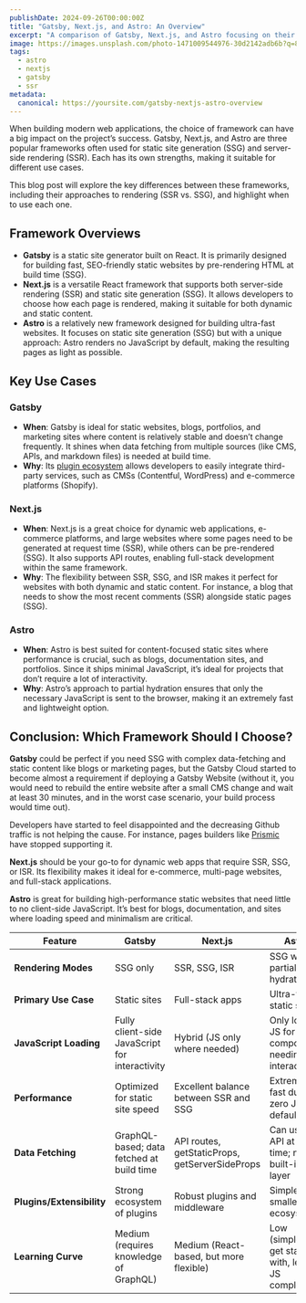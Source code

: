 ```yaml
---
publishDate: 2024-09-26T00:00:00Z
title: "Gatsby, Next.js, and Astro: An Overview"
excerpt: "A comparison of Gatsby, Next.js, and Astro focusing on their approaches to SSG, SSR, and key features like ISR, helping you choose the best framework for dynamic apps, content sites, or performance-driven blogs."
image: https://images.unsplash.com/photo-1471009544976-30d2142adb6b?q=80&w=1674
tags:
  - astro
  - nextjs
  - gatsby
  - ssr
metadata:
  canonical: https://yoursite.com/gatsby-nextjs-astro-overview
---
```


When building modern web applications, the choice of framework can have a big impact on the project’s success. Gatsby, Next.js, and Astro are three popular frameworks often used for static site generation (SSG) and server-side rendering (SSR). Each has its own strengths, making it suitable for different use cases.

This blog post will explore the key differences between these frameworks, including their approaches to rendering (SSR vs. SSG), and highlight when to use each one.

## Framework Overviews
- **Gatsby** is a static site generator built on React. It is primarily designed for building fast, SEO-friendly static websites by pre-rendering HTML at build time (SSG).
- **Next.js** is a versatile React framework that supports both server-side rendering (SSR) and static site generation (SSG). It allows developers to choose how each page is rendered, making it suitable for both dynamic and static content.
- **Astro** is a relatively new framework designed for building ultra-fast websites. It focuses on static site generation (SSG) but with a unique approach: Astro renders no JavaScript by default, making the resulting pages as light as possible.


## Key Use Cases
### Gatsby
- **When**: Gatsby is ideal for static websites, blogs, portfolios, and marketing sites where content is relatively stable and doesn’t change frequently. It shines when data fetching from multiple sources (like CMS, APIs, and markdown files) is needed at build time.
- **Why**: Its [plugin ecosystem](https://www.gatsbyjs.com/plugins) allows developers to easily integrate third-party services, such as CMSs (Contentful, WordPress) and e-commerce platforms (Shopify).
### Next.js
- **When**: Next.js is a great choice for dynamic web applications, e-commerce platforms, and large websites where some pages need to be generated at request time (SSR), while others can be pre-rendered (SSG). It also supports API routes, enabling full-stack development within the same framework.
- **Why**: The flexibility between SSR, SSG, and ISR makes it perfect for websites with both dynamic and static content. For instance, a blog that needs to show the most recent comments (SSR) alongside static pages (SSG).
### Astro
  - **When**: Astro is best suited for content-focused static sites where performance is crucial, such as blogs, documentation sites, and portfolios. Since it ships minimal JavaScript, it’s ideal for projects that don’t require a lot of interactivity.
  - **Why**: Astro’s approach to partial hydration ensures that only the necessary JavaScript is sent to the browser, making it an extremely fast and lightweight option.

## Conclusion: Which Framework Should I Choose?

  **Gatsby** could be perfect if you need SSG with complex data-fetching and static content like blogs or marketing pages, but the Gatsby Cloud started to become almost a requirement if deploying a Gatsby Website (without it, you would need to rebuild the entire website after a small CMS change and wait at least 30 minutes, and in the worst case scenario, your build process would time out). 
  
  Developers have started to feel disappointed and the decreasing Github traffic is not helping the cause. For instance, pages builders like [Prismic](https://prismic.io/) have stopped supporting it.
  
  **Next.js** should be your go-to for dynamic web apps that require SSR, SSG, or ISR. Its flexibility makes it ideal for e-commerce, multi-page websites, and full-stack applications.
  
  **Astro** is great for building high-performance static websites that need little to no client-side JavaScript. It’s best for blogs, documentation, and sites where loading speed and minimalism are critical.

  | **Feature**                    | **Gatsby**                                    | **Next.js**                                  | **Astro**                                    |
|---------------------------------|-----------------------------------------------|----------------------------------------------|----------------------------------------------|
| **Rendering Modes**             | SSG only                                      | SSR, SSG, ISR | SSG with partial hydration                   |
| **Primary Use Case**            | Static sites | Full-stack apps | Ultra-fast static sites |                                        | Via integrations     |
| **JavaScript Loading**          | Fully client-side JavaScript for interactivity | Hybrid (JS only where needed)                | Only loads JS for components needing interactivity |
| **Performance**                 | Optimized for static site speed| Excellent balance between SSR and SSG       | Extremely fast due to zero JS by default     |
| **Data Fetching**               | GraphQL-based; data fetched at build time     | API routes, getStaticProps, getServerSideProps | Can use any API at build time; no built-in data layer |
| **Plugins/Extensibility**       | Strong ecosystem of plugins                   | Robust plugins and middleware                | Simple, smaller ecosystem       |
| **Learning Curve**              | Medium (requires knowledge of GraphQL)        | Medium (React-based, but more flexible)      | Low (simpler to get started with, less JS complexity) |
